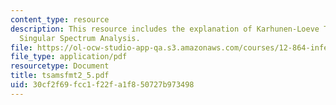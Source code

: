 ```yaml
---
content_type: resource
description: This resource includes the explanation of Karhunen-Loeve Theorem and
  Singular Spectrum Analysis.
file: https://ol-ocw-studio-app-qa.s3.amazonaws.com/courses/12-864-inference-from-data-and-models-spring-2005/30cf2f69fcc1f22fa1f850727b973498_tsamsfmt2_5.pdf
file_type: application/pdf
resourcetype: Document
title: tsamsfmt2_5.pdf
uid: 30cf2f69-fcc1-f22f-a1f8-50727b973498
---
```

